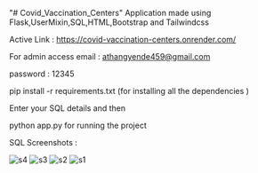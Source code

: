 "# Covid_Vaccination_Centers" 
Application made using Flask,UserMixin,SQL,HTML,Bootstrap and Tailwindcss

Active Link : https://covid-vaccination-centers.onrender.com/

For admin access
email : athangyende459@gmail.com  

password : 12345

pip install -r requirements.txt (for installing all the dependencies )

Enter your SQL details and then

python app.py for running the project

SQL Screenshots : 

![s4](https://github.com/athang12/Covid_Vaccination_Centers/assets/41379509/32592cfc-44ab-463e-b221-ab0dbfcb685b)
![s3](https://github.com/athang12/Covid_Vaccination_Centers/assets/41379509/3492da58-2ece-4a7b-a517-9642cbec200f)
![s2](https://github.com/athang12/Covid_Vaccination_Centers/assets/41379509/0855413c-3663-495e-a1e7-8ebb9879d6a6)
![s1](https://github.com/athang12/Covid_Vaccination_Centers/assets/41379509/7073555d-ee43-4c99-9bc7-6b89d5dcc3e6)
